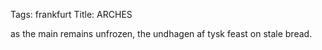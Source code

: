 Tags: frankfurt
Title: ARCHES
  
as the main remains unfrozen, the undhagen af tysk feast on stale bread.